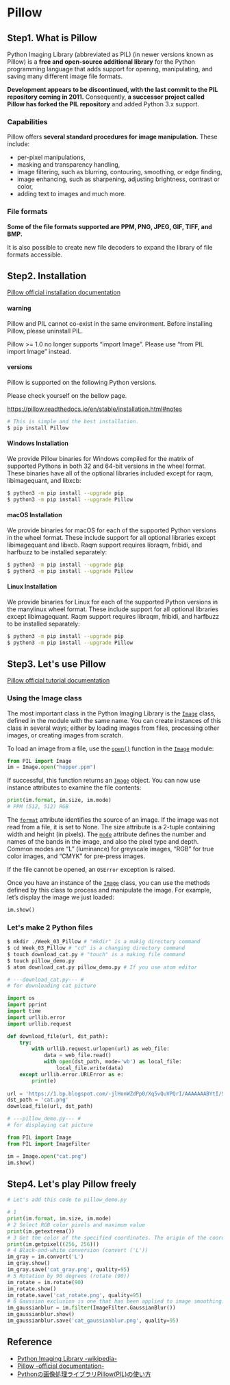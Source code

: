 # Pillow

## Step1. What is Pillow

Python Imaging Library (abbreviated as PIL) (in newer versions known as Pillow) is a **free and open-source additional library** for the Python programming language that adds support for opening, manipulating, and saving many different image file formats.

**Development appears to be discontinued, with the last commit to the PIL repository coming in 2011.** Consequently, **a successor project called Pillow has forked the PIL repository** and added Python 3.x support.

### Capabilities

Pillow offers **several standard procedures for image manipulation.** These include:

- per-pixel manipulations,
- masking and transparency handling,
- image filtering, such as blurring, contouring, smoothing, or edge finding,
- image enhancing, such as sharpening, adjusting brightness, contrast or color,
- adding text to images and much more.

### File formats

**Some of the file formats supported are PPM, PNG, JPEG, GIF, TIFF, and BMP.**

It is also possible to create new file decoders to expand the library of file formats accessible.

## Step2. Installation

[Pillow official installation documentation](https://pillow.readthedocs.io/en/stable/installation.html#installation)

#### warning

Pillow and PIL cannot co-exist in the same environment. Before installing Pillow, please uninstall PIL.

Pillow >= 1.0 no longer supports “import Image”. Please use “from PIL import Image” instead.

#### versions

Pillow is supported on the following Python versions.

Please check yourself on the bellow page.

https://pillow.readthedocs.io/en/stable/installation.html#notes

```bash
# This is simple and the best installation. 
$ pip install Pillow
```

#### Windows Installation

We provide Pillow binaries for Windows compiled for the matrix of supported Pythons in both 32 and 64-bit versions in the wheel format. These binaries have all of the optional libraries included except for raqm, libimagequant, and libxcb:

```bash
$ python3 -m pip install --upgrade pip
$ python3 -m pip install --upgrade Pillow
```

#### macOS Installation

We provide binaries for macOS for each of the supported Python versions in the wheel format. These include support for all optional libraries except libimagequant and libxcb. Raqm support requires libraqm, fribidi, and harfbuzz to be installed separately:

```bash
$ python3 -m pip install --upgrade pip
$ python3 -m pip install --upgrade Pillow
```

#### Linux Installation

We provide binaries for Linux for each of the supported Python versions in the manylinux wheel format. These include support for all optional libraries except libimagequant. Raqm support requires libraqm, fribidi, and harfbuzz to be installed separately:

```bash
$ python3 -m pip install --upgrade pip
$ python3 -m pip install --upgrade Pillow
```

## Step3. Let's use Pillow

[Pillow official tutorial documentation](https://pillow.readthedocs.io/en/stable/handbook/tutorial.html#tutorial)

### Using the Image class

The most important class in the Python Imaging Library is the [`Image`](https://pillow.readthedocs.io/en/stable/reference/Image.html#PIL.Image.Image) class, defined in the module with the same name. You can create instances of this class in several ways; either by loading images from files, processing other images, or creating images from scratch.

To load an image from a file, use the [`open()`](https://pillow.readthedocs.io/en/stable/reference/Image.html#PIL.Image.open) function in the [`Image`](https://pillow.readthedocs.io/en/stable/reference/Image.html#module-PIL.Image) module:

```python
from PIL import Image
im = Image.open("hopper.ppm")
```

If successful, this function returns an [`Image`](https://pillow.readthedocs.io/en/stable/reference/Image.html#PIL.Image.Image) object. You can now use instance attributes to examine the file contents:

```python
print(im.format, im.size, im.mode)
# PPM (512, 512) RGB
```

The [`format`](https://pillow.readthedocs.io/en/stable/reference/Image.html#PIL.Image.Image.format) attribute identifies the source of an image. If the image was not read from a file, it is set to None. The size attribute is a 2-tuple containing width and height (in pixels). The [`mode`](https://pillow.readthedocs.io/en/stable/reference/Image.html#PIL.Image.Image.mode) attribute defines the number and names of the bands in the image, and also the pixel type and depth. Common modes are “L” (luminance) for greyscale images, “RGB” for true color images, and “CMYK” for pre-press images.

If the file cannot be opened, an `OSError` exception is raised.

Once you have an instance of the [`Image`](https://pillow.readthedocs.io/en/stable/reference/Image.html#PIL.Image.Image) class, you can use the methods defined by this class to process and manipulate the image. For example, let’s display the image we just loaded:

```python
im.show()
```

### Let's make 2 Python files

```bash
$ mkdir ./Week_03_Pillow # "mkdir" is a makig directory command 
$ cd Week_03_Pillow # "cd" is a changing directory command
$ touch download_cat.py # "touch" is a making file command
$ touch pillow_demo.py
$ atom download_cat.py pillow_demo.py # If you use atom editor
```

```python
# ---download_cat.py--- #
# for downloading cat picture

import os
import pprint
import time
import urllib.error
import urllib.request

def download_file(url, dst_path):
    try:
        with urllib.request.urlopen(url) as web_file:
            data = web_file.read()
            with open(dst_path, mode='wb') as local_file:
                local_file.write(data)
    except urllib.error.URLError as e:
        print(e)
        
url = 'https://1.bp.blogspot.com/-jlHonWZdPp0/Xq5vQuVPQrI/AAAAAAABYtI/S0mjN1WK-wEJBBSS2M6xTEhEmVjM5mUwwCEwYBhgL/s1600/shigoto_zaitaku_cat_man.png'
dst_path = 'cat.png'
download_file(url, dst_path)
```

```python
# ---pillow_demo.py--- #
# for displaying cat picture

from PIL import Image
from PIL import ImageFilter

im = Image.open("cat.png")
im.show()
```

## Step4. Let's play Pillow freely

```python
# Let's add this code to pillow_demo.py

# 1
print(im.format, im.size, im.mode) 
# 2 Select RGB color pixels and maximum value
print(im.getextrema()) 
# 3 Get the color of the specified coordinates. The origin of the coordinates (0, 0) is in the upper left. A tuple of (R, G, B) is returned.
print(im.getpixel((256, 256))) 
# 4 Black-and-white conversion (convert ('L'))
im_gray = im.convert('L')
im_gray.show()
im_gray.save('cat_gray.png', quality=95)
# 5 Rotation by 90 degrees (rotate (90))
im_rotate = im.rotate(90)
im_rotate.show()
im_rotate.save('cat_rotate.png', quality=95)
# 6 Gaussian exclusion is one that has been applied to image smoothing. (ぼかし)
im_gaussianblur = im.filter(ImageFilter.GaussianBlur())
im_gaussianblur.show()
im_gaussianblur.save('cat_gaussianblur.png', quality=95)
```

## Reference

- [Python Imaging Library -wikipedia-](https://en.wikipedia.org/wiki/Python_Imaging_Library)
- [Pillow -official documentation-](https://pillow.readthedocs.io/en/stable/index.html)
- [Pythonの画像処理ライブラリPillow(PIL)の使い方](https://note.nkmk.me/python-pillow-basic/)